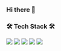 <!--
![eunyoung23's github stats](https://github-readme-stats.vercel.app/api?username=eunyoung23&show_icons=true&hide=stars)
[![Top Langs](https://github-readme-stats.vercel.app/api/top-langs/?username=eunyoung23)](https://github.com/anuraghazra/github-readme-stats)
-->

<h3>Hi there 👐</h3>


<h3>🛠️ Tech Stack 🛠️</h3>
<img src="https://img.shields.io/badge/Spring-6DB33F?style=flat-square&logo=Spring&logoColor=black"/>  
<img src="https://img.shields.io/badge/Python-3776AB?style=flat-square&logo=Python&logoColor=white"/>  
<img src="https://img.shields.io/badge/AWS-232F3E?style=flat-square&logo=AWS&logoColor=black"/>  
<img src="https://img.shields.io/badge/Git-F05032?style=flat-square&logo=Git&logoColor=black"/>  
<img src="https://img.shields.io/badge/Swift-F05138?style=flat-square&logo=Swift&logoColor=white"/>  


